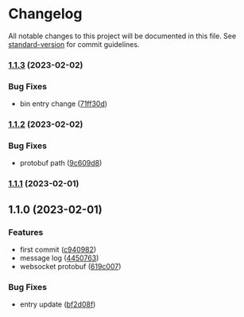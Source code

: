 # Changelog

All notable changes to this project will be documented in this file. See [standard-version](https://github.com/conventional-changelog/standard-version) for commit guidelines.

### [1.1.3](https://github.com/liou666/live-parser/compare/v1.1.2...v1.1.3) (2023-02-02)


### Bug Fixes

* bin entry change ([71ff30d](https://github.com/liou666/live-parser/commit/71ff30dcfd254b6dd02ca2c4622ba7eed573243e))

### [1.1.2](https://github.com/liou666/live-parser/compare/v1.1.1...v1.1.2) (2023-02-02)


### Bug Fixes

* protobuf path ([9c609d8](https://github.com/liou666/live-parser/commit/9c609d899fa2fdabf4ffe17d86b6520ad605953e))

### [1.1.1](https://github.com/liou666/live-parser/compare/v1.1.0...v1.1.1) (2023-02-01)

## 1.1.0 (2023-02-01)


### Features

* first commit ([c940982](https://github.com/liou666/live-parser/commit/c940982ab3e7e7f6133054f98587baf0b259df0d))
* message log ([4450763](https://github.com/liou666/live-parser/commit/44507637ac5e8cde502832d1abbb8179fc55c50b))
* websocket protobuf ([619c007](https://github.com/liou666/live-parser/commit/619c00724ab1d5a2e785f23485f5dc2f16b43e49))


### Bug Fixes

* entry update ([bf2d08f](https://github.com/liou666/live-parser/commit/bf2d08f1231760e044011f55fc8dc651de0eea58))
